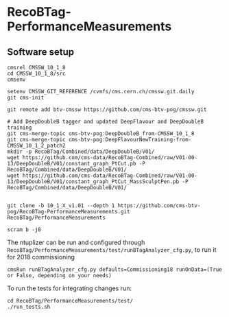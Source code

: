 # RecoBTag-PerformanceMeasurements

## Software setup

```
cmsrel CMSSW_10_1_8
cd CMSSW_10_1_8/src
cmsenv

setenv CMSSW_GIT_REFERENCE /cvmfs/cms.cern.ch/cmssw.git.daily
git cms-init

git remote add btv-cmssw https://github.com/cms-btv-pog/cmssw.git

# Add DeepDoubleB tagger and updated DeepFlavour and DeepDoubleB training
git cms-merge-topic cms-btv-pog:DeepDoubleB_from-CMSSW_10_1_8
git cms-merge-topic cms-btv-pog:DeepFlavourNewTraining-from-CMSSW_10_1_2_patch2
mkdir -p RecoBTag/Combined/data/DeepDoubleB/V01/
wget https://github.com/cms-data/RecoBTag-Combined/raw/V01-00-13/DeepDoubleB/V01/constant_graph_PtCut.pb -P RecoBTag/Combined/data/DeepDoubleB/V01/
wget https://github.com/cms-data/RecoBTag-Combined/raw/V01-00-13/DeepDoubleB/V01/constant_graph_PtCut_MassSculptPen.pb -P RecoBTag/Combined/data/DeepDoubleB/V01/


git clone -b 10_1_X_v1.01 --depth 1 https://github.com/cms-btv-pog/RecoBTag-PerformanceMeasurements.git RecoBTag/PerformanceMeasurements

scram b -j8

```

The ntuplizer can be run and configured through ```RecoBTag/PerformanceMeasurements/test/runBTagAnalyzer_cfg.py```, to run it for 2018 commissioning

```
cmsRun runBTagAnalyzer_cfg.py defaults=Commissioning18 runOnData=(True or False, depending on your needs)
```

To run the tests for integrating changes run:

```
cd RecoBTag/PerformanceMeasurements/test/
./run_tests.sh
```

